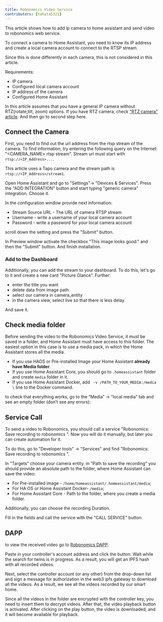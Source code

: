 ```yaml
---
title: Robonomics Video Service
contributors: [nakata5321]
---
```


This article shows how to add ip camera to home assistant and send video to robonomics web service.

To connect a camera to Home Assistant, you need to know its IP address and create a local camera account to connect to the RTSP stream.

<robo-wiki-note type="warning">
Since this is done differently in each camera, this is not considered in this article.
</robo-wiki-note>

Requirements:
- IP camera
- Configured local camera account
- IP address of the camera
- Configured Home Assistant

<robo-wiki-note type="note">

In this article assumes that you have a general IP camera without RTZ(rotate,tilt, zoom) options. 
If you have RTZ camera, check ["RTZ camera" article](/docs/ptz-camera). And then go to second step here.

</robo-wiki-note>

## Connect the Camera

First, you need to find out the url address from the rtsp stream of the camera. 
To find information, try entering the following query on the Internet: "<CAMERA_NAME> rtsp stream".
Stream url must start with `rtsp://<IP_Address>...`. 

This article uses a Tapo camera and the stream path is `rtsp://<IP_Address>/stream1`.

Open Home Assistant and go to "Settings"-> "Devices & Services". Press the "ADD INTEGRATION" button and
start typing "generic camera" integration. Choose it.

 <robo-wiki-picture src="home-assistant/generic.jpg" />

In the configuration window provide next information:
- Stream Source URL - The URL of camera RTSP stream
- Username - write a username of your local camera account
- Password - write a password for your local camera account

<robo-wiki-picture src="home-assistant/genericconf.jpg" />

scroll down the setting and press the "Submit" button.

In Preview window activate the checkbox "This image looks good." and then the "Submit" button. And finish installation.

<robo-wiki-picture src="home-assistant/preview-camera.jpg" />

### Add to the Dashboard

Additionally, you can add the stream to your dashboard. To do this, let's go to it and create a new card 
"Picture Glance". Further:
- enter the title you want
- delete data from image path
- select our camera in camera_entity
- in the camera view, select live so that there is less delay

And save it.
<robo-wiki-picture src="home-assistant/camera_picture_glance.jpg" />

## Check media folder

Before sending the video to the Robonomics Video Service, it must be saved in a folder, and Home Assistant must have access to this folder. 
The easiest option in this case is to use a media pack, in which the Home Assistant stores all the media.

- If you use HAOS or Pre-installed Image your Home Assistant **already have Media folder**.
- If you use Home Assistant Core, you should go to `.homeassistant` folder and create `media` folder in it.
- If you use Home Assistant Docker, add ` -v /PATH_TO_YOUR_MEDIA:/media \` line to the Docker command.

to check that everything works, go to the “Media” -> “local media” tab and see an empty folder (don’t see any errors):

<robo-wiki-picture src="home-assistant/media-folder.jpg" />

## Service Call

To send a video to Robonomics, you should call a service "Robonomics: Save recording to robonomics ". Now you will do it manually, but later you can create automation for it. 

To do this, go to "Developer tools" -> "Services" and find "Robonomics: Save recording to robonomics ".

<robo-wiki-picture src="home-assistant/robonomics-service.jpg" />

In "Targets" choose your camera entity.
in "Path to save the recording" you should provide an absolute path to the folder,
where Home Assistant can save the video:
- For Pre-installed image - `/home/homeassistant/.homeassistant/media`;
- For HA OS or Home Assistant Docker- `/media`;
- For Home Assistant Core - Path to the folder, where you create a media folder.

Additionally, you can choose the recording Duration. 

Fill in the fields and call the service with the "CALL SERVICE" button.

## DAPP

to view the received video go to [Robonomics DAPP](https://vol4tim.github.io/videostream/).

<robo-wiki-picture src="home-assistant/video-dapp.jpg" />

Paste in your controller's account address and click the button. Wait while the search for twins is in progress. 
As a result, you will get an IPFS hash with all recorded videos.

<robo-wiki-picture src="home-assistant/video-ipfs.jpg" />

Next, select the controller account (or any other) from the drop-down list and sign a message for authorization in
the web3 ipfs gateway to download all the videos. As a result, we see all the videos recorded by our smart home.

<robo-wiki-picture src="home-assistant/show-videos.jpg" />

Since all the videos in the folder are encrypted with the controller key, you need to insert them to decrypt videos.
After that, the video playback button is activated. After clicking on the play button, 
the video is downloaded, and it will become available for playback.

<robo-wiki-picture src="home-assistant/video-seed.jpg" />






